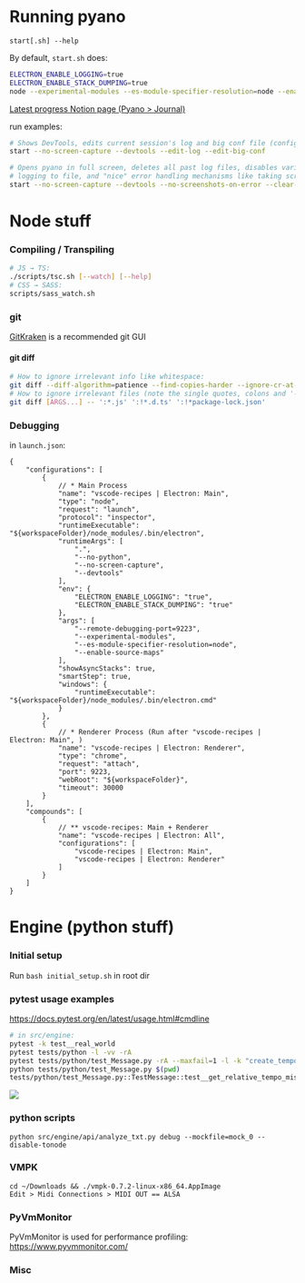 # Running pyano
    start[.sh] --help

By default, `start.sh` does:
```bash
ELECTRON_ENABLE_LOGGING=true
ELECTRON_ENABLE_STACK_DUMPING=true
node --experimental-modules --es-module-specifier-resolution=node --enable-source-maps ./node_modules/.bin/electron . --no-python "$@"
```

[Latest progress Notion page (Pyano > Journal)](https://www.notion.so/Journal-4cda875287874793b6adc5823edf617b)

run examples:
```bash
# Shows DevTools, edits current session's log and big conf file (config.json) with vscode
start --no-screen-capture --devtools --edit-log --edit-big-conf

# Opens pyano in full screen, deletes all past log files, disables various default behaviors such as
# logging to file, and "nice" error handling mechanisms like taking screenshots and shoving popups in yer face describing the error  
start --no-screen-capture --devtools --no-screenshots-on-error --clear-logs --no-console-log-to-file --fullscreen --no-swal-on-error
```
# Node stuff
### Compiling / Transpiling

```bash
# JS → TS:
./scripts/tsc.sh [--watch] [--help] 
# CSS → SASS:
scripts/sass_watch.sh
```
### git
[GitKraken](https://www.gitkraken.com/) is a recommended git GUI
#### git diff

```bash
# How to ignore irrelevant info like whitespace:
git diff --diff-algorithm=patience --find-copies-harder --ignore-cr-at-eol --ignore-space-at-eol --ignore-space-change --ignore-all-space --ignore-blank-lines
# How to ignore irrelevant files (note the single quotes, colons and '--')
git diff [ARGS...] -- ':*.js' ':!*.d.ts' ':!*package-lock.json'
```

### Debugging
in `launch.json`:
```json5
{
    "configurations": [
        {
            // * Main Process
            "name": "vscode-recipes | Electron: Main",
            "type": "node",
            "request": "launch",
            "protocol": "inspector",
            "runtimeExecutable": "${workspaceFolder}/node_modules/.bin/electron",
            "runtimeArgs": [
                ".",
                "--no-python",
                "--no-screen-capture",
                "--devtools"
            ],
            "env": {
                "ELECTRON_ENABLE_LOGGING": "true",
                "ELECTRON_ENABLE_STACK_DUMPING": "true"
            },
            "args": [
                "--remote-debugging-port=9223",
                "--experimental-modules",
                "--es-module-specifier-resolution=node",
                "--enable-source-maps"
            ],
            "showAsyncStacks": true,
            "smartStep": true,
            "windows": {
                "runtimeExecutable": "${workspaceFolder}/node_modules/.bin/electron.cmd"
            }
        },
        {
            // * Renderer Process (Run after "vscode-recipes | Electron: Main", )
            "name": "vscode-recipes | Electron: Renderer",
            "type": "chrome",
            "request": "attach",
            "port": 9223,
            "webRoot": "${workspaceFolder}",
            "timeout": 30000
        }
    ],
    "compounds": [
        {
            // ** vscode-recipes: Main + Renderer
            "name": "vscode-recipes | Electron: All",
            "configurations": [
                "vscode-recipes | Electron: Main",
                "vscode-recipes | Electron: Renderer"
            ]
        }
    ]
}
```

# Engine (python stuff)
### Initial setup
Run `bash initial_setup.sh` in root dir

### pytest usage examples
https://docs.pytest.org/en/latest/usage.html#cmdline
```bash
# in src/engine:
pytest -k test__real_world
pytest tests/python -l -vv -rA
pytest tests/python/test_Message.py -rA --maxfail=1 -l -k "create_tempo_shifted" | grep -P ".*\.py:\d*"
python tests/python/test_Message.py $(pwd)
tests/python/test_Message.py::TestMessage::test__get_relative_tempo_missing_msgs
```
![](ignore/pytest-man-0.png)

### python scripts
    python src/engine/api/analyze_txt.py debug --mockfile=mock_0 --disable-tonode

### VMPK
    cd ~/Downloads && ./vmpk-0.7.2-linux-x86_64.AppImage
    Edit > Midi Connections > MIDI OUT == ALSA 

### PyVmMonitor
PyVmMonitor is used for performance profiling:
https://www.pyvmmonitor.com/

### Misc
    
